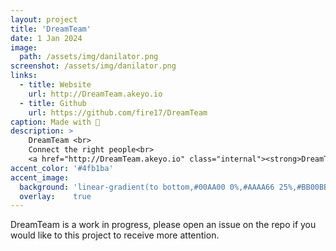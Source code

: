 ```yaml
---
layout: project
title: 'DreamTeam'
date: 1 Jan 2024
image:  
  path: /assets/img/danilator.png
screenshot: /assets/img/danilator.png
links:
  - title: Website
    url: http://DreamTeam.akeyo.io
  - title: Github
    url: https://github.com/fire17/DreamTeam
caption: Made with 💚
description: >
    DreamTeam <br>
    Connect the right people<br>
    <a href="http://DreamTeam.akeyo.io" class="internal"><strong>DreamTeam.akeyo.io</strong></a>
accent_color: '#4fb1ba'
accent_image:
  background: 'linear-gradient(to bottom,#00AA00 0%,#AAAA66 25%,#BB00BB 50%,#3c929e 70%,#ffffff 100%)'
  overlay:    true
---
```


DreamTeam is a work in progress, please open an issue on the repo if you would like to this project to receive more attention.
<!-- <a href="http://danilator.wholesome.garden" class="internal"><strong>Danilator.Wholesome.Garden</strong></a> -->
